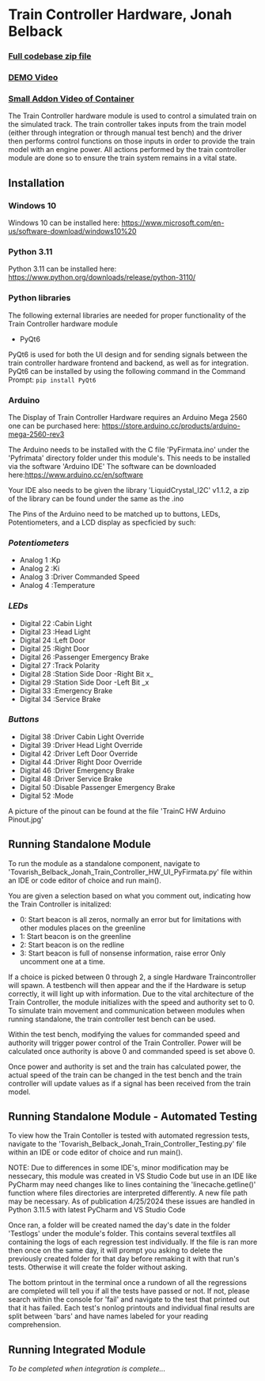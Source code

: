 # Train Controller Hardware, Jonah Belback

### [Full codebase zip file](https://drive.google.com/file/d/1X3RwxeJuK1W-IBBNViwig2YYpqZ4GxQ8/view?usp=sharing)
### [DEMO Video](https://www.youtube.com/watch?v=NttK1euXUxQ)
### [Small Addon Video of Container](https://www.youtube.com/watch?v=RplJmzJXj_U)

The Train Controller hardware module is used to control a simulated train on the simulated track. The train 
controller takes inputs from the train model (either through integration or through manual test bench) and the driver 
then performs control functions on those inputs in order to provide the train model with an engine power. All actions 
performed by the train controller module are done so to ensure the train system remains in a vital state.
## Installation
### Windows 10
Windows 10 can be installed here: https://www.microsoft.com/en-us/software-download/windows10%20

### Python 3.11
Python 3.11 can be installed here: https://www.python.org/downloads/release/python-3110/

### Python libraries
The following external libraries are needed for proper functionality of the Train Controller hardware module
- PyQt6

PyQt6 is used for both the UI design and for sending signals between the train controller hardware frontend and backend,
as well as for integration.
PyQt6 can be installed by using the following command in the Command Prompt:
```pip install PyQt6```




### Arduino
The Display of Train Controller Hardware requires an Arduino Mega 2560
one can be purchased here: https://store.arduino.cc/products/arduino-mega-2560-rev3

The Arduino needs to be installed with the C file 'PyFirmata.ino' under the 'Pyfrimata' directory folder under this module's.
This needs to be installed via the software 'Arduino IDE'
The software can be downloaded here:https://www.arduino.cc/en/software

Your IDE also needs to be given the library 'LiquidCrystal_I2C' v1.1.2, a zip of the library can be found under the same as the .ino



The Pins of the Arduino need to be matched up to buttons, LEDs, Potentiometers, and a LCD display as specficied by such:


### *Potentiometers*
- Analog 1    :Kp
- Analog 2    :Ki
- Analog 3    :Driver Commanded Speed
- Analog 4    :Temperature


### *LEDs*
- Digital 22  :Cabin Light
- Digital 23  :Head Light
- Digital 24  :Left Door
- Digital 25  :Right Door
- Digital 26  :Passenger Emergency Brake
- Digital 27  :Track Polarity
- Digital 28  :Station Side Door -Right Bit x_
- Digital 29  :Station Side Door -Left  Bit _x
- Digital 33  :Emergency Brake
- Digital 34  :Service Brake


### *Buttons*
- Digital 38  :Driver Cabin Light Override
- Digital 39  :Driver Head Light Override
- Digital 42  :Driver Left Door Override
- Digital 44  :Driver Right Door Override
- Digital 46  :Driver Emergency Brake
- Digital 48  :Driver Service Brake
- Digital 50  :Disable Passenger Emergency Brake
- Digital 52  :Mode

A picture of the pinout can be found at the file 'TrainC HW Arduino Pinout.jpg'




## Running Standalone Module
To run the module as a standalone component, navigate to 'Tovarish_Belback_Jonah_Train_Controller_HW_UI_PyFirmata.py'
file within an IDE or code editor of choice and run main().

You are given a selection based on what you comment out, indicating how the Train Controller is initalized:
- 0: Start beacon is all zeros, normally an error but for limitations with other modules places on the greenline
- 1: Start beacon is on the greenline
- 2: Start beacon is on the redline
- 3: Start beacon is full of nonsense information, raise error
Only uncomment one at a time.


If a choice is picked between 0 through 2, a single Hardware Traincontroller will spawn.
A testbench will then appear and the if the Hardware is setup correctly, it will light up with information.
Due to the vital architecture of the Train Controller, the module initializes with the speed and authority set to 0.
To simulate train movement and communication between modules when running standalone, the train controller test bench can 
be used.

Within the test bench, modifying the values for commanded speed and authority will trigger power control of the Train
Controller. Power will be calculated once authority is above 0 and commanded speed is set above 0.

Once power and authority is set and the train has calculated power, the actual speed of the train can be changed in the
test bench and the train controller will update values as if a signal has been received from the train model.




## Running Standalone Module - Automated Testing
To view how the Train Contoller is tested with automated regression tests, navigate to the 'Tovarish_Belback_Jonah_Train_Controller_Testing.py'
file within an IDE or code editor of choice and run main().

NOTE: Due to differences in some IDE's, minor modification may be nessecary, this module was created in VS Studio Code but use
in an IDE like PyCharm may need changes like to lines containing the 'linecache.getline()' function where files directories are interpreted differently. A new file path may be necessary. As of publication 4/25/2024 these issues are handled in Python 3.11.5 with latest PyCharm and VS Studio Code

Once ran, a folder will be created named the day's date in the folder 'Testlogs' under the module's folder.
This contains several textfiles all containing the logs of each regression test individually.
If the file is ran more then once on the same day, it will prompt you asking to delete the previously
created folder for that day before remaking it with that run's tests. Otherwise it will create the folder without asking.

The bottom printout in the terminal once a rundown of all the regressions are completed will tell you if all the tests have passed or not.
If not, please search within the console for 'fail' and navigate to the test that printed out that it has failed.
Each test's nonlog printouts and individual final results are split between 'bars' and have names labeled for your reading comprehension.




## Running Integrated Module
_To be completed when integration is complete..._
